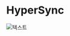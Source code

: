 # HyperSync

![텍스트](https://user-images.githubusercontent.com/15353753/86919118-b1abbf00-c162-11ea-843c-c7f84a206dbd.png)
